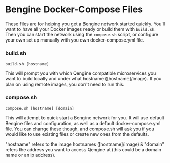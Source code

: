 # Bengine Docker-Compose Files

These files are for helping you get a Bengine network started quickly. You'll want to have all your Docker images ready or build them with `build.sh`. Then you can start the network using the `compose.sh` script, or configure your own set up manually with you own docker-compose.yml file.

### build.sh

`build.sh [hostname]`

This will prompt you with which Qengine compatible microservices you want to build locally and under what hostname ([hostname]/image). If you plan on using remote images, you don't need to run this.

### compose.sh

`compose.sh [hostname] [domain]`

This will attempt to quick start a Bengine network for you. It will use default Bengine files and configuration, as well as a default docker-compose.yml file. You can change these though, and compose.sh will ask you if you would like to use existing files or create new ones from the defaults.

"hostname" refers to the image hostnames ([hostname]/image) & "domain" refers the address you want to access Qengine at (this could be a domain name or an ip address).

